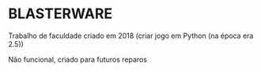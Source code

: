 # BLASTERWARE

Trabalho de faculdade criado em 2018 (criar jogo em Python (na época era 2.5))

Não funcional, criado para futuros reparos
